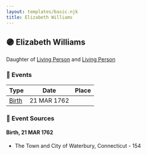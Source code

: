 ```yaml
---
layout: templates/basic.njk
title: Elizabeth Williams
---
```

## 🟣 Elizabeth Williams

Daughter of [Living Person](/people/5/55971024) and [Living Person](/people/6/62871690)

### 📆 Events

Type | Date | Place
------ | ------ | ------
[Birth](#event-c85f8a4c-0b7f-4d3d-a59b-23bf4f7ffbc7) | 21 MAR 1762 |

### 📰 Event Sources

#### <a id="event-c85f8a4c-0b7f-4d3d-a59b-23bf4f7ffbc7"></a> Birth, 21 MAR 1762
* The Town and City of Waterbury, Connecticut  - 154